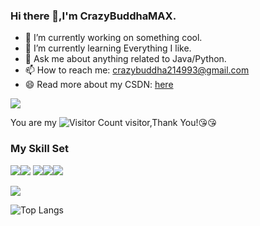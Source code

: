 ### Hi there 👋,I'm CrazyBuddhaMAX.

- 🔭 I’m currently working on something cool.
- 🌱 I’m currently learning Everything I like.
- 💬 Ask me about anything related to Java/Python.
- 📫 How to reach me: crazybuddha214993@gmail.com
- 😄 Read more about my CSDN: [here](https://blog.csdn.net/qq_50631755?spm=1000.2115.3001.5343)

![](https://github-readme-stats.vercel.app/api?username=CrazyBuddha-MAX&show_icons=true&theme=transparent)

You are my ![Visitor Count](https://profile-counter.glitch.me/CrazyBuddha-MAX/count.svg) visitor,Thank You!:kissing_heart::kissing_heart:

### My Skill Set

![](https://img.shields.io/badge/Java-ED8B00?style=for-the-badge&logo=openjdk&logoColor=white)![](https://img.shields.io/badge/Python-3776AB?style=for-the-badge&logo=python&logoColor=white)
![](https://img.shields.io/badge/springboot-green)![](https://img.shields.io/badge/vue-green)![](https://img.shields.io/badge/HTML-yellow)




![](https://github-readme-activity-graph.cyclic.app/graph?username=你的Github用户名&theme=dracula)

![Top Langs](https://github-readme-stats.vercel.app/api/top-langs/?username=CrazyBuddha-MAX&layout=compact&theme=tokyonight)



